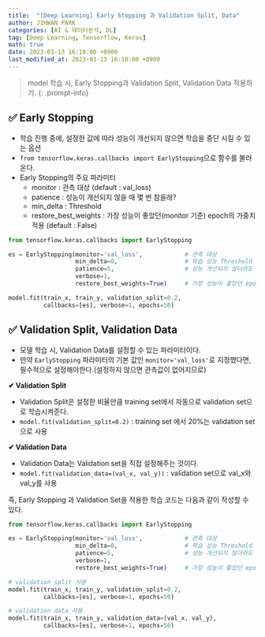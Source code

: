 ```yaml
---
title:  "[Deep Learning] Early Stopping 과 Validation Split, Data"
author: JIHWAN PARK
categories: [AI & 데이터분석, DL]
tag: [Deep Learning, Tensorflow, Keras]
math: true
date: 2023-03-13 16:10:00 +0900
last_modified_at: 2023-03-13 16:10:00 +0900
---
```

> model 학습 시, Early Stopping과 Validation Split, Validation Data 적용하기.
{: .prompt-info}

## ✅ Early Stopping
- 학습 진행 중에, 설정한 값에 따라 성능이 개선되지 않으면 학습을 중단 시킬 수 있는 옵션
- `from tensorflow.keras.callbacks import EarlyStopping`으로 함수를 불러온다.
- Early Stopping의 주요 파라미터
    - monitor : 관측 대상 (default : val_loss)
    - patience : 성능이 개선되지 않을 때 몇 번 참을래?
    - min_delta : Threshold
    - restore_best_weights : 가장 성능이 좋았던(monitor 기준) epoch의 가중치 적용 (default : False)

```python
from tensorflow.keras.callbacks import EarlyStopping

es = EarlyStopping(monitor='val_loss',            # 관측 대상
                   min_delta=0,                   # 학습 성능 Threshold
                   patience=5,                    # 성능 개선되지 않더라도 몇 번 참을래?
                   verbose=1,                     
                   restore_best_weights=True)     # 가장 성능이 좋았던 epochs의 가중치를 쓸래 (Default=False)

model.fit(train_x, train_y, validation_split=0.2, 
          callbacks=[es], verbose=1, epochs=50)
```

## ✅ Validation Split, Validation Data
- 모델 학습 시, Validation Data를 설정할 수 있는 파라미터이다.
- 만약 `EarlyStopping` 파라미터의 기본 값인 `monitor='val_loss'`로 지정했다면, 필수적으로 설정해야한다.(설정하지 않으면 관측값이 없어지므로)

**✔ Validation Split**

- Validation Split은 설정한 비율만큼 training set에서 자동으로 validation set으로 학습시켜준다.
- `model.fit(validation_split=0.2)` : training set 에서 20%는 validation set으로 사용

**✔ Validation Data**

- Validation Data는 Validation set을 직접 설정해주는 것이다.
- `model.fit(validation_data=(val_x, val_y))` : validation set으로 val_x와 val_y를 사용

즉, Early Stopping 과 Validation Set을 적용한 학습 코드는 다음과 같이 작성할 수 있다.

```python
from tensorflow.keras.callbacks import EarlyStopping

es = EarlyStopping(monitor='val_loss',            # 관측 대상
                   min_delta=0,                   # 학습 성능 Threshold
                   patience=5,                    # 성능 개선되지 않더라도 몇 번 참을래?
                   verbose=1,                     
                   restore_best_weights=True)     # 가장 성능이 좋았던 epochs의 가중치를 쓸래 (Default=False)

# validation split 사용
model.fit(train_x, train_y, validation_split=0.2, 
          callbacks=[es], verbose=1, epochs=50)

# validation data 사용
model.fit(train_x, train_y, validation_data=(val_x, val_y), 
          callbacks=[es], verbose=1, epochs=50)
```



